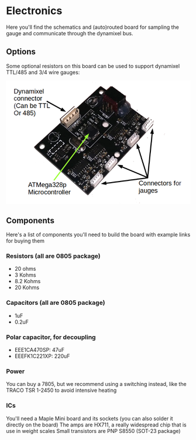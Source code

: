 # Electronics

Here you'll find the schematics and (auto)routed board for sampling the gauge and communicate
through the dynamixel bus.

## Options

Some optional resistors on this board can be used to support dynamixel TTL/485 and 3/4 wire
gauges:

![optional features](docs/board.png)


## Components

Here's a list of components you'll need to build the board with example links for buying them

### Resistors (all are 0805 package)

* 20 ohms
* 3 Kohms
* 8.2 Kohms
* 20 Kohms

### Capacitors (all are 0805 package)

* 1uF
* 0.2uF

### Polar capacitor, for decoupling

* EEE1CA470SP: 47uF
* EEEFK1C221XP: 220uF

### Power 

You can buy a 7805, but we recommend using a switching instead, like the TRACO TSR 1-2450
to avoid intensive heating

### ICs

You'll need a Maple Mini board and its sockets (you can also solder it directly on the board)
The amps are HX711, a really widespread chip that is use in weight scales
Small transistors are PNP S8550 (SOT-23 package)

